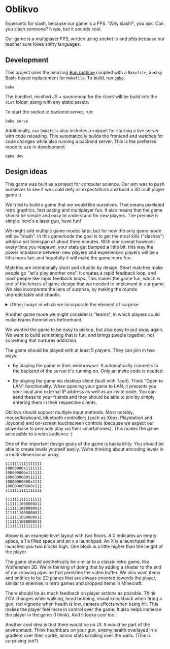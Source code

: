 # Oblikvo

Esperanto for slash, because our game is a FPS. 'Why slash?', you ask. Can you
slash someone? Nope, but it sounds cool.

Our game is a multiplayer FPS, written using socket.io and p5js because our
teacher sure lóves shitty languages.

## Development

This project uses the amazing [Bun runtime](https://bun.sh) coupled with a `Bakefile`, a easy Bash-based replacement for `Makefile`. To build, run [`bake`](https://git.dupunkto.org/meta/dotfiles/tree/bin/bake):

```shell
bake
```

The bundled, minified JS + sourcemap for the client will be build into the `dist` folder, along with any static assets.

To start the socket.io backend server, run:

```shell
bake serve
```

Additionally, our `Bakefile` also includes a snippet for starting a live server with code reloading. This automatically builds the frontend and watches for code changes while also running a backend server. This is the preferred mode to use in development.

```shell
bake dev
```

## Design ideas

This game was built as a project for computer science. Our aim was to push 
ourselves to see if we could defy all expectations and build a 3D multiplayer 
game :)

We tried to build a game that we would like ourselves. That means pixelated 
retro graphics, fast pacing and multiplayer fun. It also means that the game 
should be simple and easy to understand for new players. The premise is simple: 
here's a laser gun, have fun!

We might add multiple game modes later, but for now the only game mode will be
"slash". In this gamemode the goal is to  get the most kills ("slashes") within 
a set timespan of about three minutes. With one caveat however: every time you 
respawn, your stats get bumped a little bit; this way the power imbalance between 
new players and experienced players will be a little more fair, and hopefully 
it will make the game more fun.

Matches are intentionally short and chaotic by design. Short matches make
people go "let's play another one". It creates a rapid feedback loop, and
most people like rapid feedback loops. This makes the game fun, which is one
of the lenses of game design that we needed to implement in our game. We also
incorporate the lens of surprise, by making the rounds unpredictable and
chaotic.

<details>
  <summary>(Other) ways in which we incorporate the element of surprise</summary>

  <ul>
    <li>
      By making a 3D game without any game engine, using a framework that was
      designed for making interactive/generative art and visualisations.
    </li>
    <li>
      By making the game multiplayer, we might surprise our teacher. Same for
      our exotic build pipeline I guess.
    </li>
    <li>
      By making the matches short and chaotic.
    </li>
    <li>
      The main game mechanic of our primary game mode ("slash") is surprising.
    </li>
    <li>
      The name is weird and goofy?
    </li>
  </ul>
</details>

Another game mode we might consider is "teams", in which players could make teams
themselves beforehand.

We wanted the game to be easy to pickup, but also easy to put away again. 
We want to build something that is fun, and brings people together, not 
something that nurtures addiction.

The game should be played with at least 5 players. They can join in two ways:

- By playing the game in their webbrowser. It automatically connects to the
  backend of the server it's running on. Only an invite code is needed.

- By playing the game via desktop client (built with Tauri). Think "Open to
  LAN" functionality. When opening your game to LAN, it presents you your
  local and external IP address as well as an invite code. You can send these
  to your friends and they should be able to join by simply entering them in
  their respective clients.

Oblikvo should support multiple input methods. Most notably, mouse/keyboard,
bluetooth controllers (such as Xbox, Playstation and Joycons) and on-screen
touchscreen controls (because we expect our playerbase to primarily play via
their smartphones). This makes the game accessible to a wide audience :)

One of the important design goals of the game is hackability. You should be
able to create levels yourself easily. We're thinking about encoding levels in
a multi-dimensional array:

```level
1111111111111111
10000000x1111111
100000000x111111
1000000000x11111
10000000000x1111
100000000000x111
1111111111111111
```

```level
1111111111111111
1111111000000X11
1111111000000X11
1111111000000X11
1111111000000X11
1111111000000X11
1111111111111111
```

Above is an example level layout with two floors. A 0 indicates an empty space,
a 1 a filled space and an x a launchpad. An X is a launchpad that launched you
two blocks high. One block is a little higher than the height of the player.

The game should aesthetically be similar to a classic retro game, like
Wolfenstein 3D. We're thinking of doing that by adding a shader to the end of
our drawing pipeline that pixelates the video buffer. We also want items and
entities to be 2D planes that are always oriented towards the player, similar
to enemies in retro games and dropped items in Minecraft.

There should be as much feedback on player actions as possible. Think FOV 
changes while walking, head bobbing, visual knockback when firing a gun,
red vignette when health is low, camera effects when being hit. This makes the
player feel more in control over the game. It also helps immerse the player in the
game (I think). And it looks cool too.

Another cool idea is that there would be no UI. It would be part of the
environment. Think healthbars on your gun, enemy health overlayed in a
gradient over their sprite, ammo stats scrolling over the walls. 
(This is surprising too?)

